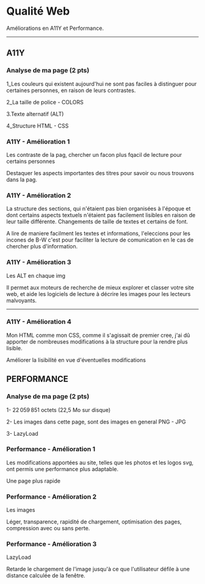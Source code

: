 # Qualité Web

Améliorations en A11Y et Performance.

---

## A11Y

### Analyse de ma page (2 pts)

1_Les couleurs qui existent aujourd'hui ne sont pas faciles à distinguer pour certaines personnes, en raison de leurs contrastes. 

2_La taille de police - COLORS

3.Texte alternatif (ALT)

4_Structure HTML - CSS


### A11Y - Amélioration 1

<!--Description de votre amélioration: (2 pts)-->
Les contraste de la pag, chercher un facon plus fqacil de lecture pour certains personnes 

<!--Dans quel cas cela aide l'utilisateur ? (2 pts)-->
Destaquer les aspects importantes des titres pour savoir ou nous trouvons dans la pag. 

### A11Y - Amélioration 2

<!--Description de votre amélioration: (2 pts)-->
La structure des sections, qui n'étaient pas bien organisées à l'époque et dont certains aspects textuels n'étaient pas facilement lisibles en raison de leur taille différente. 
Changements de taille de textes et certains de font. 

<!-- 1-Dans quel cas cela aide l'utilisateur ? (2 pts)-->
A lire de maniere facilment les textes et informations, l'eleccions pour les incones de B-W c'est pour faciliter la lecture de comunication en le cas de chercher plus d'information.  

### A11Y - Amélioration 3

<!-- 1-Description de votre amélioration: (2 pts)-->
Les ALT en chaque img 

<!-- 1-Dans quel cas cela aide l'utilisateur ? (2 pts)-->
Il permet aux moteurs de recherche de mieux explorer et classer votre site web, et aide les logiciels de lecture à décrire les images pour les lecteurs malvoyants.

---
### A11Y - Amélioration 4
<!-- 1-Description de votre amélioration: (2 pts)-->
Mon HTML comme mon CSS, comme il s'agissait de premier cree, j'ai dû apporter de nombreuses modifications à la structure pour la rendre plus lisible. 

<!--Dans quel cas cela aide l'utilisateur ? (2 pts)-->
Améliorer la lisibilité en vue d'éventuelles modifications






## PERFORMANCE

### Analyse de ma page (2 pts)

<!--Taille globale de votre page. -->
1- 22 059 851 octets (22,5 Mo sur disque)

<!--Répartition entre les différents contenus (images, fontes, html/css/js...)-->
2- Les images dans cette page, sont des images en general PNG - JPG


3- LazyLoad 


### Performance - Amélioration 1

<!-- Description + Pourquoi faire cette amélioration? (2 pts) -->
Les modifications apportées au site, telles que les photos et les logos svg, ont permis une performance plus adaptable. 

<!-- Indiquer le gain de performance mesuré (1 pt) -->
Une page plus rapide


### Performance - Amélioration 2

<!-- Description + Pourquoi faire cette amélioration? (2 pts) -->
Les images 


<!-- Indiquer le gain de performance mesuré (1 pt) -->
Léger, transparence, rapidité de chargement, optimisation des pages, compression avec ou sans perte.


### Performance - Amélioration 3

<!-- Description + Pourquoi faire cette amélioration? (2 pts) -->
LazyLoad 

<!-- Indiquer le gain de performance mesuré (1 pt) -->
Retarde le chargement de l'image jusqu'à ce que l'utilisateur défile à une distance calculée de la fenêtre.
